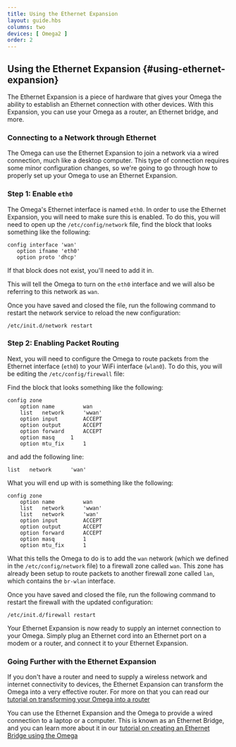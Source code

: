 ```yaml
---
title: Using the Ethernet Expansion
layout: guide.hbs
columns: two
devices: [ Omega2 ]
order: 2
---
```


## Using the Ethernet Expansion {#using-ethernet-expansion}


The Ethernet Expansion is a piece of hardware that gives your Omega the ability to establish an Ethernet connection with other devices. With this Expansion, you can use your Omega as a router, an Ethernet bridge, and more.

<!-- // TODO: photo: a photo on the Expansion -->
<!-- // TODO: link back to the ethernet Expansion article -->

### Connecting to a Network through Ethernet

The Omega can use the Ethernet Expansion to join a network via a wired connection, much like a desktop computer. This type of connection requires some minor configuration changes, so we're going to go through how to properly set up your Omega to use an Ethernet Expansion.

### Step 1: Enable `eth0`

The Omega's Ethernet interface is named `eth0`. In order to use the Ethernet Expansion, you will need to make sure this is enabled. To do this, you will need to open up the `/etc/config/network` file, find the block that looks something like the following:

```
config interface 'wan'
   option ifname 'eth0'
   option proto 'dhcp'   
```
If that block does not exist, you'll need to add it in.


This will tell the Omega to turn on the `eth0` interface and we will also be referring to this network as `wan`.

Once you have saved and closed the file, run the following command to restart the network service to reload the new configuration:

```
/etc/init.d/network restart
```

### Step 2: Enabling Packet Routing

Next, you will need to configure the Omega to route packets from the Ethernet interface (`eth0`) to your WiFi interface (`wlan0`). To do this, you will be editing the `/etc/config/firewall` file:

Find the block that looks something like the following:

```
config zone
    option name         wan
    list   network      'wwan'
    option input        ACCEPT
    option output       ACCEPT
    option forward      ACCEPT
    option masq     1
    option mtu_fix      1
```

and add the following line:

```
list   network      'wan'
```

What you will end up with is something like the following:

```
config zone
    option name         wan
    list   network      'wwan'
    list   network      'wan'
    option input        ACCEPT
    option output       ACCEPT
    option forward      ACCEPT
    option masq         1
    option mtu_fix      1
```

What this tells the Omega to do is to add the `wan` network (which we defined in the `/etc/config/network` file) to a firewall zone called `wan`. This zone has already been setup to route packets to another firewall zone called `lan`, which contains the `br-wlan` interface.

Once you have saved and closed the file, run the following command to restart the firewall with the updated configuration:

```
/etc/init.d/firewall restart
```

Your Ethernet Expansion is now ready to supply an internet connection to your Omega. Simply plug an Ethernet cord into an Ethernet port on a modem or a router, and connect it to your Ethernet Expansion.


### Going Further with the Ethernet Expansion

If you don't have a router and need to supply a wireless network and internet connectivity to devices, the Ethernet Expansion can transform the Omega into a very effective router. For more on that you can read our [tutorial on transforming your Omega into a router](#omega-router)


You can use the Ethernet Expansion and the Omega to provide a wired connection to a laptop or a computer. This is known as an Ethernet Bridge, and you can learn more about it in our [tutorial on creating an Ethernet Bridge using the Omega](#ethernet-bridge)
